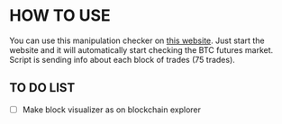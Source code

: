# HOW TO USE
You can use this manipulation checker on [this website](https://themikerik.github.io/futuresChecker/).
Just start the website and it will automatically start checking the BTC futures market.
Script is sending info about each block of trades (75 trades).

## TO DO LIST
- [ ] Make block visualizer as on blockchain explorer